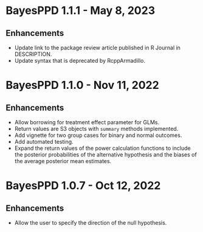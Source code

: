 
# BayesPPD 1.1.1 - May 8, 2023

## Enhancements

* Update link to the package review article published in R Journal in DESCRIPTION.
* Update syntax that is deprecated by RcppArmadillo.



# BayesPPD 1.1.0 - Nov 11, 2022

## Enhancements

* Allow borrowing for treatment effect parameter for GLMs.
* Return values are S3 objects with `summary` methods implemented. 
* Add vignette for two group cases for binary and normal outcomes.
* Add automated testing. 
* Expand the return values of the power calculation functions to include the posterior probabilities of the alternative hypothesis and the biases of the average posterior mean estimates. 



# BayesPPD 1.0.7 - Oct 12, 2022

## Enhancements
* Allow the user to specify the direction of the null hypothesis. 
